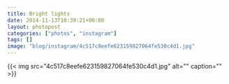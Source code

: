 ```yaml
---
title: Bright lights
date: 2014-11-13T10:39:21+00:00
layout: photopost
categories: ["photos", "instagram"]
tags: []
image: "blog/instagram/4c517c8eefe623159827064fe530c4d1.jpg"
---
```


{{< img src="4c517c8eefe623159827064fe530c4d1.jpg" alt="" caption="" >}}



